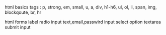 html basics
  tags : p, strong, em, small, u, a, div,  h1-h6, ul, ol, li, span, img, blockqoute, br, hr
 
html forms
  label
  radio input
  text,email,passwird input
  select option
  textarea
  submit input
